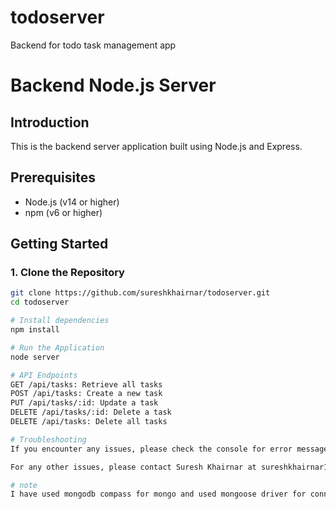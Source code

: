 # todoserver
Backend for todo task management app

# Backend Node.js Server

## Introduction
This is the backend server application built using Node.js and Express.

## Prerequisites
- Node.js (v14 or higher)
- npm (v6 or higher)

## Getting Started

### 1. Clone the Repository
```bash
git clone https://github.com/sureshkhairnar/todoserver.git
cd todoserver

# Install dependencies
npm install

# Run the Application
node server

# API Endpoints
GET /api/tasks: Retrieve all tasks
POST /api/tasks: Create a new task
PUT /api/tasks/:id: Update a task
DELETE /api/tasks/:id: Delete a task
DELETE /api/tasks: Delete all tasks

# Troubleshooting
If you encounter any issues, please check the console for error messages and ensure that all dependencies are installed correctly.

For any other issues, please contact Suresh Khairnar at sureshkhairnar137@gmail.com.

# note
I have used mongodb compass for mongo and used mongoose driver for connection


